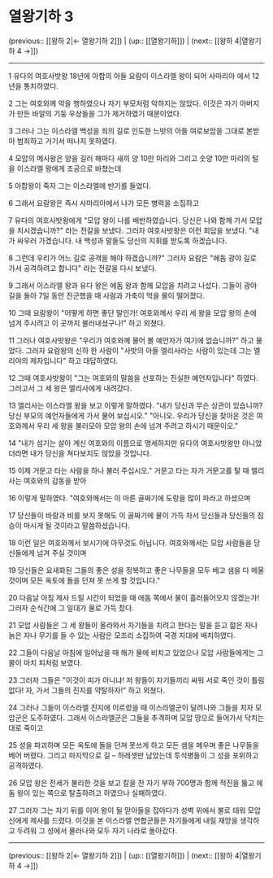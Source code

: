 # 열왕기하 3

(previous:: [[왕하 2|← 열왕기하 2]]) | (up:: [[열왕기하]]) | (next:: [[왕하 4|열왕기하 4 →]])

***




1 
유다의 여호사밧왕 18년에 아합의 아들 요람이 이스라엘 왕이 되어 사마리아 에서 12년을 통치하였다. 



2 
그는 여호와께 악을 행하였으나 자기 부모처럼 악하지는 않았다. 이것은 자기 아버지가 만든 바알의 기둥 우상들을 그가 제거하였기 때문이었다. 



3 
그러나 그는 이스라엘 백성을 죄의 길로 인도한 느밧의 아들 여로보암을 그대로 본받아 범죄하고 거기서 떠나지 못하였다. 



4 
모압의 메사왕은 양을 길러 해마다 새끼 양 10만 마리와 그리고 숫양 10만 마리의 털을 이스라엘 왕에게 조공으로 바쳤는데 



5 
아합왕이 죽자 그는 이스라엘에 반기를 들었다. 



6 
그래서 요람왕은 즉시 사마리아에서 나가 모든 병력을 소집하고 



7 
유다의 여호사밧왕에게 "모압 왕이 나를 배반하였습니다. 당신은 나와 함께 가서 모압을 치시겠습니까?" 라는 전갈을 보냈다. 그러자 여호사밧왕은 이런 회답을 보냈다. "내가 싸우러 가겠습니다. 내 백성과 말들도 당신의 지휘를 받도록 하겠습니다. 



8 
그런데 우리가 어느 길로 공격을 해야 하겠습니까?" 그러자 요람은 "에돔 광야 길로 가서 공격하려고 합니다" 라는 전갈을 다시 보냈다. 



9 
그래서 이스라엘 왕과 유다 왕은 에돔 왕과 함께 모압을 치려고 나섰다. 그들이 광야 길을 돌아 7일 동안 진군했을 때 사람과 가축이 먹을 물이 떨어졌다. 



10 
그때 요람왕이 "어떻게 하면 좋단 말인가! 여호와께서 우리 세 왕을 모압 왕의 손에 넘겨 주시려고 이 곳까지 불러내셨구나!" 하고 외쳤다. 



11 
그러나 여호사밧왕은 "우리가 여호와께 물어 볼 예언자가 여기에 없습니까?" 하고 물었다. 그러자 요람왕의 신하 한 사람이 "사밧의 아들 엘리사라는 사람이 있는데 그는 엘리야의 제자입니다" 하고 대답하였다. 



12 
그때 여호사밧왕이 "그는 여호와의 말씀을 선포하는 진실한 예언자입니다" 하였다. 그러고서 그 세 왕은 엘리사에게 내려갔다. 



13 
엘리사는 이스라엘 왕을 보고 이렇게 말하였다. "내가 당신과 무슨 상관이 있습니까? 당신 부모의 예언자들에게 가서 물어 보십시오." "아니오. 우리가 당신을 찾아온 것은 여호와께서 우리 세 왕을 불러모아 모압 왕의 손에 넘겨 주려고 하시기 때문이오." 



14 
"내가 섬기는 살아 계신 여호와의 이름으로 맹세하지만 유다의 여호사밧왕만 아니었더라면 내가 당신을 쳐다보지도 않았을 것입니다. 



15 
이제 거문고 타는 사람을 하나 불러 주십시오." 거문고 타는 자가 거문고를 탈 때 엘리사는 여호와의 감동을 받아 



16 
이렇게 말하였다. "여호와께서는 이 마른 골짜기에 도랑을 많이 파라고 하셨으며 



17 
당신들이 바람과 비를 보지 못해도 이 골짜기에 물이 가득 차서 당신들과 당신들의 짐승이 마시게 될 것이라고 말씀하셨습니다. 



18 
이런 일은 여호와께서 보시기에 아무것도 아닙니다. 여호와께서는 모압 사람들을 당신들에게 넘겨 주실 것이며 



19 
당신들은 요새화된 그들의 좋은 성을 정복하고 좋은 나무들을 모두 베고 샘을 다 메울 것이며 모든 옥토에 돌을 던져 못 쓰게 할 것입니다." 



20 
다음날 아침 제사 드릴 시간이 되었을 때 에돔 쪽에서 물이 흘러들어오지 않겠는가! 그러자 순식간에 그 일대가 물로 가득 찼다. 



21 
모압 사람들은 그 세 왕들이 올라와서 자기들을 치려고 한다는 말을 듣고 젊은 자나 늙은 자나 무기를 들 수 있는 사람은 모조리 소집하여 국경 지대에 배치하였다. 



22 
그들이 다음날 아침에 일어났을 때 해가 물에 비치고 있었으나 모압 사람들에게는 그 물이 마치 피처럼 보였다. 



23 
그러자 그들은 "이것이 피가 아니냐! 저 왕들이 자기들끼리 싸워 서로 죽인 것이 틀림없다! 자, 가서 그들의 진지를 약탈하자!" 하고 외쳤다. 



24 
그러나 그들이 이스라엘 진지에 이르렀을 때 이스라엘군이 달려나와 그들을 치자 모압군은 도주하였다. 그래서 이스라엘군은 그들을 추격하며 모압 땅으로 들어가서 닥치는 대로 죽이고 



25 
성을 파괴하며 모든 옥토에 돌을 던져 못쓰게 하고 모든 샘을 메우며 좋은 나무들을 베어 버렸다. 그리고 마지막으로 길 – 하레셋만 남았는데 투석병들이 그 성을 포위하고 공격하였다. 



26 
모압 왕은 전세가 불리한 것을 보고 칼을 찬 자기 부하 700명과 함께 적진을 뚫고 에돔 왕이 있는 쪽으로 탈출하려고 하였으나 실패하였다. 



27 
그러자 그는 자기 뒤를 이어 왕이 될 맏아들을 잡아다가 성벽 위에서 불로 태워 모압 신에게 제사를 드렸다. 이것을 본 이스라엘 연합군들은 자기들에게 내릴 재앙을 생각하고 두려워 그 성에서 물러나와 모두 자기 나라로 돌아갔다.

***

(previous:: [[왕하 2|← 열왕기하 2]]) | (up:: [[열왕기하]]) | (next:: [[왕하 4|열왕기하 4 →]])
